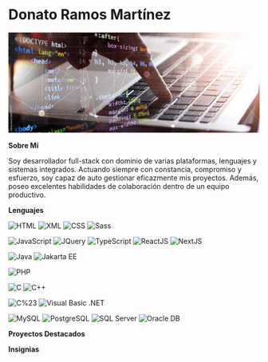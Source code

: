 # **Donato Ramos Martínez**

<img src="fondo.png" alt="cabecera">

**Sobre Mí**

Soy desarrollador full-stack con dominio de varias plataformas, lenguajes y sistemas integrados. Actuando siempre con constancia, compromiso y esfuerzo, soy capaz de auto gestionar eficazmente mis proyectos. Además, poseo excelentes habilidades de colaboración dentro de un equipo productivo.

**Lenguajes**

![HTML](https://img.shields.io/badge/HTML-EAD8B3?style=flat&logo=html5&logoColor=E34F26)
![XML](https://img.shields.io/badge/XML-D1EDF0?style=flat&logo=xml&logoColor=005FAD)
![CSS](https://img.shields.io/badge/CSS-D1EDF0?style=flat&logo=css3&logoColor=1572B6)
![Sass](https://img.shields.io/badge/Sass-FFE3E1?style=flat&logo=sass&logoColor=CC6699)

![JavaScript](https://img.shields.io/badge/JavaScript-A15B00?style=flat&logo=javascript&logoColor=F7DF1E)
![JQuery](https://img.shields.io/badge/JQuery-0769AD?style=flat&logo=jquery&logoColor=white)
![TypeScript](https://img.shields.io/badge/TypeScript-white?style=flat&logo=typescript&logoColor=3178C6)
![ReactJS](https://img.shields.io/badge/ReactJS-white?style=flat&logo=react&logoColor=61DAFB)
![NextJS](https://img.shields.io/badge/NextJS-white?style=flat&logo=nextdotjs&logoColor=000000)

![Java](https://img.shields.io/badge/Java-007396?style=flat&logo=coffeescript&logoColor=E3B417)
![Jakarta EE](https://img.shields.io/badge/Jakarta_EE-5836A3?style=flat&logo=sails.js&logoColor=E3B417)

![PHP](https://img.shields.io/badge/PHP-F6E6FE?style=flat&logo=php&logoColor=777BB4)

![C](https://img.shields.io/badge/C-A8B9CC?style=flat&logo=c&logoColor=white)
![C++](https://img.shields.io/badge/C++-00599C?style=flat&logo=c%2b%2b&logoColor=white)

![C%23](https://img.shields.io/badge/C%23-512BD4?style=flat&logo=dotnet&logoColor=white)
![Visual Basic .NET](https://img.shields.io/badge/Visual%20Basic%20.NET-5C2D91?style=flat&logo=dotnet&logoColor=white)

![MySQL](https://img.shields.io/badge/MySQL-4479A1?style=flat&logo=mysql&logoColor=white)
![PostgreSQL](https://img.shields.io/badge/PostgreSQL-4169E1?style=flat&logo=postgresql&logoColor=white)
![SQL Server](https://img.shields.io/badge/SQL%20Server-CC2927?style=flat=microsoft-sql-server&logoColor=white)
![Oracle DB](https://img.shields.io/badge/Oracle%20DB-F80000?style=flat&logo=oracle&logoColor=white)

**Proyectos Destacados**


**Insignias**
